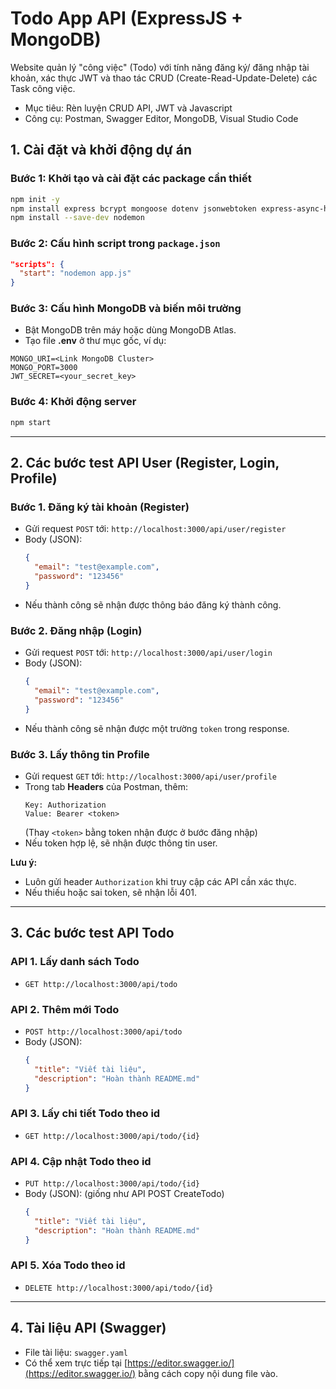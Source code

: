 # Todo App API (ExpressJS + MongoDB)

Website quản lý "công việc" (Todo) với tính năng đăng ký/ đăng nhập tài khoản, xác thực JWT và thao tác CRUD (Create-Read-Update-Delete) các Task công việc.
- Mục tiêu: Rèn luyện CRUD API, JWT và Javascript
- Công cụ: Postman, Swagger Editor, MongoDB, Visual Studio Code

## 1. Cài đặt và khởi động dự án

### Bước 1: Khởi tạo và cài đặt các package cần thiết

```bash
npm init -y
npm install express bcrypt mongoose dotenv jsonwebtoken express-async-handler
npm install --save-dev nodemon
```

### Bước 2: Cấu hình script trong `package.json`

```json
"scripts": {
  "start": "nodemon app.js"
}
```

### Bước 3: Cấu hình MongoDB và biến môi trường

- Bật MongoDB trên máy hoặc dùng MongoDB Atlas.
- Tạo file **.env** ở thư mục gốc, ví dụ:

```
MONGO_URI=<Link MongoDB Cluster>
MONGO_PORT=3000
JWT_SECRET=<your_secret_key>
```

### Bước 4: Khởi động server

```bash
npm start
```

---

## 2. Các bước test API User (Register, Login, Profile)

### Bước 1. Đăng ký tài khoản (Register)
- Gửi request `POST` tới: `http://localhost:3000/api/user/register`
- Body (JSON):
  ```json
  {
    "email": "test@example.com",
    "password": "123456"
  }
  ```
- Nếu thành công sẽ nhận được thông báo đăng ký thành công.

### Bước 2. Đăng nhập (Login)
- Gửi request `POST` tới: `http://localhost:3000/api/user/login`
- Body (JSON):
  ```json
  {
    "email": "test@example.com",
    "password": "123456"
  }
  ```
- Nếu thành công sẽ nhận được một trường `token` trong response.

### Bước 3. Lấy thông tin Profile
- Gửi request `GET` tới: `http://localhost:3000/api/user/profile`
- Trong tab **Headers** của Postman, thêm:
  ```
  Key: Authorization
  Value: Bearer <token>
  ```
  (Thay `<token>` bằng token nhận được ở bước đăng nhập)
- Nếu token hợp lệ, sẽ nhận được thông tin user.

**Lưu ý:**  
- Luôn gửi header `Authorization` khi truy cập các API cần xác thực.
- Nếu thiếu hoặc sai token, sẽ nhận lỗi 401.

---

## 3. Các bước test API Todo

### API 1. Lấy danh sách Todo
- `GET http://localhost:3000/api/todo`

### API 2. Thêm mới Todo
- `POST http://localhost:3000/api/todo`
- Body (JSON):
  ```json
  {
    "title": "Viết tài liệu",
    "description": "Hoàn thành README.md"
  }
  ```

### API 3. Lấy chi tiết Todo theo id
- `GET http://localhost:3000/api/todo/{id}`

### API 4. Cập nhật Todo theo id
- `PUT http://localhost:3000/api/todo/{id}`
- Body (JSON): (giống như API POST CreateTodo)
  ```json
  {
    "title": "Viết tài liệu",
    "description": "Hoàn thành README.md"
  }

### API 5. Xóa Todo theo id
- `DELETE http://localhost:3000/api/todo/{id}`

---

## 4. Tài liệu API (Swagger)

- File tài liệu: `swagger.yaml`
- Có thể xem trực tiếp tại [https://editor.swagger.io/](https://editor.swagger.io/) bằng cách copy nội dung file vào.

